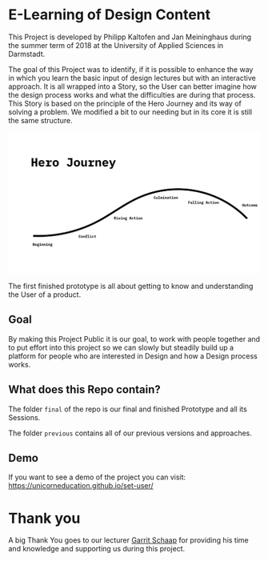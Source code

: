 # E-Learning of Design Content
This Project is developed by Philipp Kaltofen and Jan Meininghaus during the summer term of 2018 at the University of Applied Sciences in Darmstadt. 

The goal of this Project was to identify, if it is possible to enhance the way in which you learn the basic input of design lectures but with an interactive approach. It is all wrapped into a Story, so the User can better imagine how the design process works and what the difficulties are during that process. This Story is based on the principle of the Hero Journey and its way of solving a problem. We modified a bit to our needing but in its core it is still the same structure.

![Hero Journey](./images/herojourney.png)

The first finished prototype is all about getting to know and understanding the User of a product. 

## Goal
By making this Project Public it is our goal, to work with people together and to put effort into this project so we can slowly but steadily build up a platform for people who are interested in Design and how a Design process works. 

## What does this Repo contain?
The folder `final` of the repo is our final and finished Prototype and all its Sessions. 

The folder `previous` contains all of our previous versions and approaches. 

## Demo
If you want to see a demo of the project you can visit: https://unicorneducation.github.io/set-user/

# Thank you
A big Thank You goes to our lecturer [Garrit Schaap](https://github.com/pixelkind) for providing his time and knowledge and supporting us during this project.
